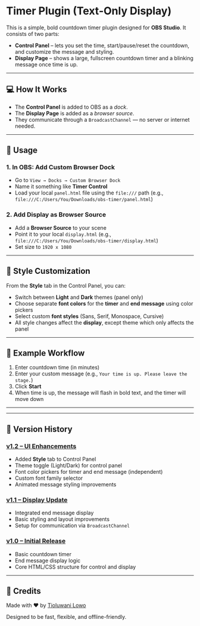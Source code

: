 # Timer Plugin (Text-Only Display)

This is a simple, bold countdown timer plugin designed for **OBS Studio**. It consists of two parts:

- **Control Panel** – lets you set the time, start/pause/reset the countdown, and customize the message and styling.
- **Display Page** – shows a large, fullscreen countdown timer and a blinking message once time is up.

---

## 💻 How It Works

- The **Control Panel** is added to OBS as a _dock_.
- The **Display Page** is added as a _browser source_.
- They communicate through a `BroadcastChannel` — no server or internet needed.

---

## 🧠 Usage

### 1. **In OBS: Add Custom Browser Dock**

- Go to `View → Docks → Custom Browser Dock`
- Name it something like **Timer Control**
- Load your local `panel.html` file using the `file:///` path (e.g., `file:///C:/Users/You/Downloads/obs-timer/panel.html`)

### 2. **Add Display as Browser Source**

- Add a **Browser Source** to your scene
- Point it to your local `display.html` (e.g., `file:///C:/Users/You/Downloads/obs-timer/display.html`)
- Set size to `1920 x 1080`

---

## 🎨 Style Customization

From the **Style** tab in the Control Panel, you can:

- Switch between **Light** and **Dark** themes (panel only)
- Choose separate **font colors** for the **timer** and **end message** using color pickers
- Select custom **font styles** (Sans, Serif, Monospace, Cursive)
- All style changes affect the **display**, except theme which only affects the panel

---

## 📝 Example Workflow

1. Enter countdown time (in minutes)
2. Enter your custom message (e.g., `Your time is up. Please leave the stage.`)
3. Click **Start**
4. When time is up, the message will flash in bold text, and the timer will move down

---

---

## 🔖 Version History

### [v1.2 – UI Enhancements](https://github.com/Tioluwanilowo/Timer-plugin-offline/tree/v1.2)

- Added **Style** tab to Control Panel
- Theme toggle (Light/Dark) for control panel
- Font color pickers for timer and end message (independent)
- Custom font family selector
- Animated message styling improvements

### [v1.1 – Display Update](https://github.com/Tioluwanilowo/Timer-plugin-offline/tree/v1.1)

- Integrated end message display
- Basic styling and layout improvements
- Setup for communication via `BroadcastChannel`

### [v1.0 – Initial Release](https://github.com/Tioluwanilowo/Timer-plugin-offline/tree/v1.0)

- Basic countdown timer
- End message display logic
- Core HTML/CSS structure for control and display

---

## 🙌 Credits

Made with ❤️ by [Tioluwani Lowo](https://tioluwanilowo.com/)

Designed to be fast, flexible, and offline-friendly.
